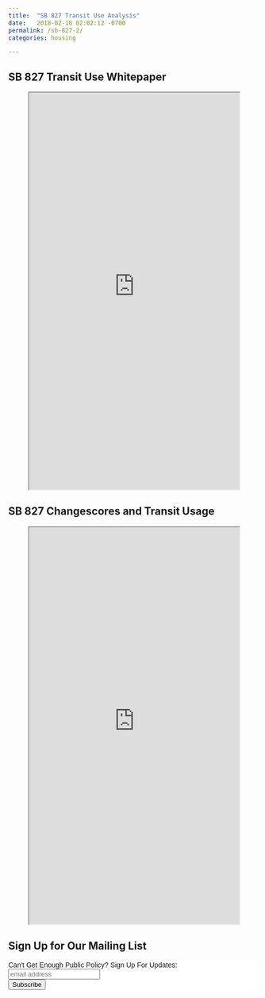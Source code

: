 ```yaml
---
title:  "SB 827 Transit Use Analysis"
date:   2018-02-16 02:02:12 -0700
permalink: /sb-827-2/
categories: housing

---
```

## SB 827 Transit Use Whitepaper
<div>
  <figure>
    <iframe src="https://drive.google.com/file/d/1wyCHbEOEPUcBD5SAaG0Aq_DUA6M30L9j/preview" width="100%" height="800"></iframe>
  </figure>
</div> 

## SB 827 Changescores and Transit Usage
<div>
  <figure>
    <iframe src="https://s3-us-west-2.amazonaws.com/sb-827-analysis-map/changescores.html"  height="800" width="100%" ></iframe>
  </figure>
</div>

## Sign Up for Our Mailing List

<!-- Begin MailChimp Signup Form -->
<link href="//cdn-images.mailchimp.com/embedcode/slim-10_7.css" rel="stylesheet" type="text/css">
<style type="text/css">
	#mc_embed_signup{background:#fff; clear:left; font:14px Helvetica,Arial,sans-serif; }
	/* Add your own MailChimp form style overrides in your site stylesheet or in this style block.
	   We recommend moving this block and the preceding CSS link to the HEAD of your HTML file. */
</style>
<div id="mc_embed_signup">
<form action="https://compiler.us14.list-manage.com/subscribe/post?u=83dad32003c2669592d5c0b95&amp;id=c90cc72960" method="post" id="mc-embedded-subscribe-form" name="mc-embedded-subscribe-form" class="validate" target="_blank" novalidate>
    <div id="mc_embed_signup_scroll">
	<label for="mce-EMAIL">Can't Get Enough Public Policy? Sign Up For Updates:</label>
	<input type="email" value="" name="EMAIL" class="email" id="mce-EMAIL" placeholder="email address" required>
    <!-- real people should not fill this in and expect good things - do not remove this or risk form bot signups-->
    <div style="position: absolute; left: -5000px;" aria-hidden="true"><input type="text" name="b_83dad32003c2669592d5c0b95_c90cc72960" tabindex="-1" value=""></div>
    <div class="clear"><input type="submit" value="Subscribe" name="subscribe" id="mc-embedded-subscribe" class="button"></div>
    </div>
</form>
</div>

<!--End mc_embed_signup-->
